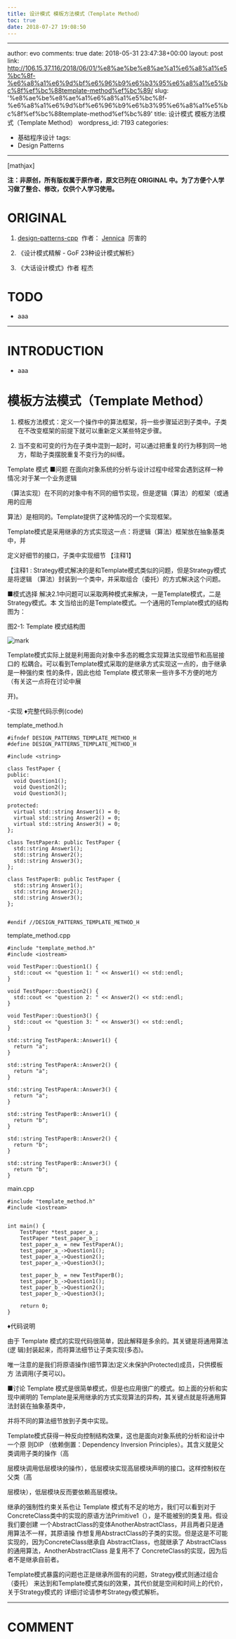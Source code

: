 ```yaml
---
title: 设计模式 模板方法模式（Template Method）
toc: true
date: 2018-07-27 19:08:50
---
```

---
author: evo
comments: true
date: 2018-05-31 23:47:38+00:00
layout: post
link: http://106.15.37.116/2018/06/01/%e8%ae%be%e8%ae%a1%e6%a8%a1%e5%bc%8f-%e6%a8%a1%e6%9d%bf%e6%96%b9%e6%b3%95%e6%a8%a1%e5%bc%8f%ef%bc%88template-method%ef%bc%89/
slug: '%e8%ae%be%e8%ae%a1%e6%a8%a1%e5%bc%8f-%e6%a8%a1%e6%9d%bf%e6%96%b9%e6%b3%95%e6%a8%a1%e5%bc%8f%ef%bc%88template-method%ef%bc%89'
title: 设计模式 模板方法模式（Template Method）
wordpress_id: 7193
categories:
- 基础程序设计
tags:
- Design Patterns
---

<!-- more -->

[mathjax]

**注：非原创，所有版权属于原作者，原文已列在 ORIGINAL 中。为了方便个人学习做了整合、修改，仅供个人学习使用。**


# ORIGINAL






  1. [design-patterns-cpp](https://github.com/yogykwan/design-patterns-cpp)  作者： [Jennica](http://jennica.space/)  厉害的


  2. 《设计模式精解 - GoF 23种设计模式解析》


  3. 《大话设计模式》作者 程杰




# TODO






  * aaa





* * *





# INTRODUCTION






  * aaa




# 模板方法模式（Template Method）






  1. 模板方法模式：定义一个操作中的算法框架，将一些步骤延迟到子类中。子类在不改变框架的前提下就可以重新定义某些特定步骤。


  2. 当不变和可变的行为在子类中混到一起时，可以通过把重复的行为移到同一地方，帮助子类摆脱重复不变行为的纠缠。






Template 模式
■问题
在面向对象系统的分析与设计过程中经常会遇到这样一种情况:对于某一个业务逻辑

（算法实现）在不同的对象中有不同的细节实现，但是逻辑（算法）的框架（或通用的应用

算法）是相同的。Template提供了这种情况的一个实现框架。

Template模式是采用继承的方式实现这一点：将逻辑（算法）框架放在抽象基类中，并

定义好细节的接口，子类中实现细节 【注释1】

【注释1 : Strategy模式解决的是和Template模式类似的问题，但是Strategy模式是将逻辑 （算法）封装到一个类中，并采取组合（委托）的方式解决这个问题。

■模式选择
解决2.1中问题可以采取两种模式来解决，一是Template模式，二是Strategy模式。本 文当给出的是Template模式。一个通用的Template模式的结构图为：

图2-1: Template 模式结构图


![mark](http://pacdb2bfr.bkt.clouddn.com/blog/image/180727/ja28mA5giB.png?imageslim)

Template模式实际上就是利用面向对象中多态的概念实现算法实现细节和高层接口的 松耦合。可以看到Template模式采取的是继承方式实现这一点的，由于继承是一种强约束 性的条件，因此也给 Template 模式带来一些许多不方便的地方（有关这一点将在讨论中展

开)。

-实现
♦完整代码示例(code)

template_method.h


    #ifndef DESIGN_PATTERNS_TEMPLATE_METHOD_H
    #define DESIGN_PATTERNS_TEMPLATE_METHOD_H

    #include <string>

    class TestPaper {
    public:
      void Question1();
      void Question2();
      void Question3();

    protected:
      virtual std::string Answer1() = 0;
      virtual std::string Answer2() = 0;
      virtual std::string Answer3() = 0;
    };

    class TestPaperA: public TestPaper {
      std::string Answer1();
      std::string Answer2();
      std::string Answer3();
    };

    class TestPaperB: public TestPaper {
      std::string Answer1();
      std::string Answer2();
      std::string Answer3();
    };


    #endif //DESIGN_PATTERNS_TEMPLATE_METHOD_H



template_method.cpp


    #include "template_method.h"
    #include <iostream>

    void TestPaper::Question1() {
      std::cout << "question 1: " << Answer1() << std::endl;
    }

    void TestPaper::Question2() {
      std::cout << "question 2: " << Answer2() << std::endl;
    }

    void TestPaper::Question3() {
      std::cout << "question 3: " << Answer3() << std::endl;
    }

    std::string TestPaperA::Answer1() {
      return "a";
    }

    std::string TestPaperA::Answer2() {
      return "a";
    }

    std::string TestPaperA::Answer3() {
      return "a";
    }

    std::string TestPaperB::Answer1() {
      return "b";
    }

    std::string TestPaperB::Answer2() {
      return "b";
    }

    std::string TestPaperB::Answer3() {
      return "b";
    }




main.cpp


    #include "template_method.h"
    #include <iostream>


    int main() {
        TestPaper *test_paper_a_;
        TestPaper *test_paper_b_;
        test_paper_a_ = new TestPaperA();
        test_paper_a_->Question1();
        test_paper_a_->Question2();
        test_paper_a_->Question3();

        test_paper_b_ = new TestPaperB();
        test_paper_b_->Question1();
        test_paper_b_->Question2();
        test_paper_b_->Question3();

        return 0;
    }


♦代码说明

由于 Template 模式的实现代码很简单，因此解释是多余的。其关键是将通用算法(逻 辑)封装起来，而将算法细节让子类实现(多态)。

唯一注意的是我们将原语操作(细节算法)定义未保护(Protected)成员，只供模板方 法调用(子类可以)。

■讨论
Template 模式是很简单模式，但是也应用很广的模式。如上面的分析和实现中阐明的 Template是采用继承的方式实现算法的异构，其关键点就是将通用算法封装在抽象基类中，

并将不同的算法细节放到子类中实现。

Template模式获得一种反向控制结构效果，这也是面向对象系统的分析和设计中一个原 则DIP （依赖倒置：Dependency Inversion Principles）。其含义就是父类调用子类的操作（高

层模块调用低层模块的操作），低层模块实现高层模块声明的接口。这样控制权在父类（高

层模块），低层模块反而要依赖高层模块。

继承的强制性约束关系也让 Template 模式有不足的地方，我们可以看到对于 ConcreteClass类中的实现的原语方法Primitive1（），是不能被别的类复用。假设我们要创建 一个AbstractClass的变体AnotherAbstractClass，并且两者只是通用算法不一样，其原语操 作想复用AbstractClass的子类的实现。但是这是不可能实现的，因为ConcreteClass继承自 AbstractClass，也就继承了 AbstractClass 的通用算法，AnotherAbstractClass 是复用不了 ConcreteClass的实现，因为后者不是继承自前者。

Template模式暴露的问题也正是继承所固有的问题，Strategy模式则通过组合（委托） 来达到和Template模式类似的效果，其代价就是空间和时间上的代价，关于Strategy模式的 详细讨论请参考Strategy模式解析。

















* * *





# COMMENT
